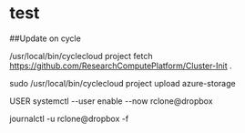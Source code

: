 # test


##Update on cycle
<!-- NO git clone https://github.com/ResearchComputePlatform/Cluster-Init.git -->

<!-- "/usr/local/bin/cyclecloud", "project", "fetch", url, folder + ".tmp"]) -->
/usr/local/bin/cyclecloud project fetch https://github.com/ResearchComputePlatform/Cluster-Init .



<!-- check_output(["/usr/local/bin/cyclecloud", "project", "upload", locker], cwd=folder + ".tmp") -->

sudo /usr/local/bin/cyclecloud project upload azure-storage 


USER
systemctl --user enable --now rclone@dropbox



journalctl -u rclone@dropbox -f